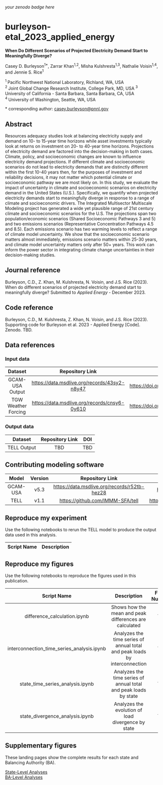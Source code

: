 _your zenodo badge here_

# burleyson-etal_2023_applied_energy

**When Do Different Scenarios of Projected Electricity Demand Start to Meaningfully Diverge?**

Casey D. Burleyson<sup>1\*</sup>, Zarrar Khan<sup>1,2</sup>, Misha Kulshresta<sup>1,3</sup>, 
Nathalie Voisin<sup>1,4</sup>, and Jennie S. Rice<sup>1</sup>

<sup>1 </sup> Pacific Northwest National Laboratory, Richland, WA, USA  
<sup>2 </sup> Joint Global Change Research Institute, College Park, MD, USA
<sup>3 </sup> University of California - Santa Barbara, Santa Barbara, CA, USA  
<sup>4 </sup> University of  Washington, Seattle, WA, USA  

\* corresponding author: casey.burleyson@pnnl.gov

## Abstract
Resources adequacy studies look at balancing electricity supply and demand on 10- to 15-year time horizons while asset 
investments typically look at returns on investment on 20- to 40-year time horizons. Projections of electricity demand 
are factored into the decision-making in both cases. Climate, policy, and socioeconomic changes are known to influence 
electricity demand projections. If different climate and socioeconomic scenarios do not lead to electricity demands 
that are distinctly different within the first 10-40 years then, for the purposes of investment and reliability 
decisions, it may not matter which potential climate or socioeconomic pathway we are most likely on. In this study, we 
evaluate the impact of uncertainty in climate and socioeconomic scenarios on electricity demand in the United States 
(U.S.). Specifically, we quantify when projected electricity demands start to meaningfully diverge in response to a 
range of climate and socioeconomic drivers. The Integrated Multisector Multiscale Modeling project has generated a wide 
yet plausible range of 21st century climate and socioeconomic scenarios for the U.S. The projections span two 
population/economic scenarios (Shared Socioeconomic Pathways 3 and 5) and two emissions scenarios (Representative 
Concentration Pathways 4.5 and 8.5). Each emissions scenario has two warming levels to reflect a range of climate model 
uncertainty. We show that the socioeconomic scenario matters almost immediately, emissions scenario matters within 
25-30 years, and climate model uncertainty matters only after 50+ years. This work can inform the power sector in 
integrating climate change uncertainties in their decision-making studies.

## Journal reference
Burleyson, C.D., Z. Khan, M. Kulshresta, N. Voisin, and J.S. Rice (2023). When do different scenarios of projected 
electricity demand start to meaningfully diverge? Submitted to *Applied Energy* - December 2023.

## Code reference
Burleyson, C.D., M. Kulshresta, Z. Khan, N. Voisin, and J.S. Rice (2023). Supporting code for Burleyson et al. 2023 - 
Applied Energy [Code]. Zenodo. TBD.

## Data references

### Input data
|       Dataset       |               Repository Link                |               DOI                |
|:-------------------:|:--------------------------------------------:|:--------------------------------:|
|   GCAM-USA Output   | https://data.msdlive.org/records/43sy2-n8y47 | https://doi.org/10.57931/1989373 |
| TGW Weather Forcing | https://data.msdlive.org/records/cnsy6-0y610 | https://doi.org/10.57931/1960530 |

### Output data
|    Dataset    | Repository Link | DOI |
|:-------------:|:---------------:|:---:|
|  TELL Output  |       TBD       | TBD |

## Contributing modeling software
|  Model   | Version |         Repository Link          | DOI |
|:--------:|:-------:|:--------------------------------:|:---:|
| GCAM-USA |  v5.3   | https://data.msdlive.org/records/r52tb-hez28 | https://doi.org/10.57931/1960381 |
|   TELL   |  v1.1   | https://github.com/IMMM-SFA/tell | https://doi.org/10.5281/zenodo.8264217 |

## Reproduce my experiment
Use the following notebooks to rerun the TELL model to produce the output data used in this analysis.

| Script Name | Description |
|-------------|-------------|

## Reproduce my figures
Use the following notebooks to reproduce the figures used in this publication.

|                Script Name                 |                                Description                                 | Figure Numbers |
|:------------------------------------------:|:--------------------------------------------------------------------------:|:--------------:|
|        difference_calculation.ipynb        |           Shows how the mean and peak differences are calculated           |      TBD       |
| interconnection_time_series_analysis.ipynb | Analyzes the time series of annual total and peak loads by interconnection |      TBD       |
|      state_time_series_analysis.ipynb      |      Analyzes the time series of annual total and peak loads by state      |      TBD       |
|      state_divergence_analysis.ipynb       |             Analyzes the evolution of load divergence by state             |      TBD       |

## Supplementary figures
These landing pages show the complete results for each state and Balancing Authority (BA).

[State-Level Analyses](States_Analysis.md)  
[BA-Level Analyses](Balancing_Authorities_Analysis.md)